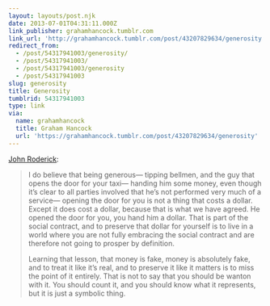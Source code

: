 ```yaml
---
layout: layouts/post.njk
date: 2013-07-01T04:31:11.000Z
link_publisher: grahamhancock.tumblr.com
link_url: 'http://grahamhancock.tumblr.com/post/43207829634/generosity'
redirect_from:
  - /post/54317941003/generosity/
  - /post/54317941003/
  - /post/54317941003/generosity
  - /post/54317941003
slug: generosity
title: Generosity
tumblrid: 54317941003
type: link
via:
  name: grahamhancock
  title: Graham Hancock
  url: 'https://grahamhancock.tumblr.com/post/43207829634/generosity'
---
```

<p> <a href="https://twitter.com/johnroderick" target="_blank">John Roderick</a>:</p>

<blockquote>
<p>I do believe that being generous— tipping bellmen, and the guy that opens the door for your taxi— handing him some money, even though it’s clear to all parties involved that he’s not performed very much of a service— opening the door for you is not a thing that costs a dollar. Except it does cost a dollar, because that is what we have agreed. He opened the door for you, you hand him a dollar. That is part of the social contract, and to preserve that dollar for yourself is to live in a world where you are not fully embracing the social contract and are therefore not going to prosper by definition.

</p><p>Learning that lesson, that money is fake, money is absolutely fake, and to treat it like it’s real, and to preserve it like it matters is to miss the point of it entirely. That is not to say that you should be wanton with it. You should count it, and you should know what it represents, but it is just a symbolic thing.</p></blockquote>
